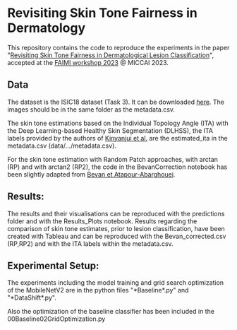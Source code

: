 # Revisiting Skin Tone Fairness in Dermatology
This repository contains the code to reproduce the experiments in the paper "[Revisiting Skin Tone Fairness in Dermatological Lesion Classification](https://arxiv.org/abs/2308.09640v1)", accepted at the [FAIMI workshop 2023](https://faimi-workshop.github.io/2023-miccai/) @ MICCAI 2023.

## Data
The dataset is the ISIC18 dataset (Task 3). It can be downloaded [here](https://challenge.isic-archive.com/data/#2018). The images should be in the same folder as the metadata.csv.

The skin tone estimations based on the Individual Topology Angle (ITA) with the Deep Learning-based Healthy Skin Segmentation (DLHSS), the ITA labels provided by the authors of [Kinyanjui et al.](https://link.springer.com/chapter/10.1007/978-3-030-59725-2_31) are the estimated_ita in the metadata.csv (data/.../metadata.csv).

For the skin tone estimation with Random Patch approaches, with arctan (RP) and with arctan2 (RP2), the code in the BevanCorrection notebook has been slightly adapted from [Bevan et Atapour-Abarghouei](https://github.com/pbevan1/Detecting-Melanoma-Fairly).

## Results:
The results and their visualisations can be reproduced with the predictions folder and with the Results_Plots notebook.
Results regarding the comparison of skin tone estimates, prior to lesion classification, have been created with Tableau and can be reproduced with the Bevan_corrected.csv (RP,RP2) and with the ITA labels within the metadata.csv.

## Experimental Setup:
The experiments including the model training and grid search optimization of the MobileNetV2 are in the python files "\*Baseline\*.py" and "\*DataShift\*.py".

Also the optimization of the baseline classifier has been included in the 00Baseline02GridOptimization.py
